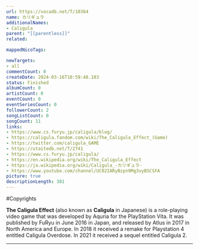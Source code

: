 ```yaml
---
url: https://vocadb.net/T/10364
name: カリギュラ
additionalNames: 
- Caligula
parent: "[[parentless]]"
related:

mappedNicoTags:

newTargets:
- all
commentCount: 0
createDate: 2024-03-16T10:59:48.103
status: Finished
albumCount: 0
artistCount: 0
eventCount: 0
eventSeriesCount: 0
followerCount: 2
songListCount: 0
songCount: 11
links: 
- https://www.cs.furyu.jp/caligula/blog/
- https://caligula.fandom.com/wiki/The_Caligula_Effect_(Game)
- https://twitter.com/caligula_GAME
- https://utaitedb.net/T/2741
- https://www.cs.furyu.jp/caligula/
- https://en.wikipedia.org/wiki/The_Caligula_Effect
- https://ja.wikipedia.org/wiki/Caligula_-カリギュラ-
- https://www.youtube.com/channel/UC02IARyBzpn9Mg3vyBSCSFA
picture: true
descriptionLength: 381
---
```


#Copyrights

**The Caligula Effect** (also known as **Caligula** in Japanese) is a role-playing video game that was developed by Aquria for the PlayStation Vita. It was published by FuRyu in June 2016 in Japan, and released by Atlus in 2017 in North America and Europe. In 2018 it received a remake for Playstation 4 entitled Caligula Overdose. In 2021 it received a sequel entitled Caligula 2.

---

